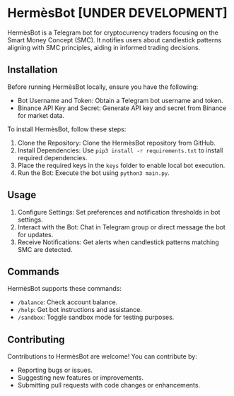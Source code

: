 # HermèsBot [UNDER DEVELOPMENT]

HermèsBot is a Telegram bot for cryptocurrency traders focusing on the Smart Money Concept (SMC). It notifies users about candlestick patterns aligning with SMC principles, aiding in informed trading decisions.

## Installation

Before running HermèsBot locally, ensure you have the following:

- Bot Username and Token: Obtain a Telegram bot username and token.
- Binance API Key and Secret: Generate API key and secret from Binance for market data.

To install HermèsBot, follow these steps:

1. Clone the Repository: Clone the HermèsBot repository from GitHub.
2. Install Dependencies: Use `pip3 install -r requirements.txt` to install required dependencies.
3. Place the required keys in the `keys` folder to enable local bot execution.
4. Run the Bot: Execute the bot using `python3 main.py`.

## Usage

1. Configure Settings: Set preferences and notification thresholds in bot settings.
2. Interact with the Bot: Chat in Telegram group or direct message the bot for updates.
3. Receive Notifications: Get alerts when candlestick patterns matching SMC are detected.

## Commands

HermèsBot supports these commands:

- `/balance`: Check account balance.
- `/help`: Get bot instructions and assistance.
- `/sandbox`: Toggle sandbox mode for testing purposes.

## Contributing

Contributions to HermèsBot are welcome! You can contribute by:

- Reporting bugs or issues.
- Suggesting new features or improvements.
- Submitting pull requests with code changes or enhancements.
